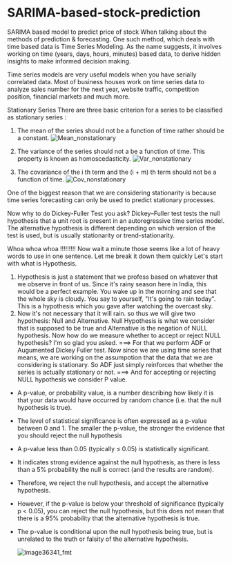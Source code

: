 # SARIMA-based-stock-prediction
SARIMA based model to predict price of stock
When talking about the methods of prediction & forecasting. One such method, which deals with time based data is Time Series Modeling. As the name suggests, it involves working on time (years, days, hours, minutes) based data, to derive hidden insights to make informed decision making.

Time series models are very useful models when you have serially correlated data. Most of business houses work on time series data to analyze sales number for the next year, website traffic, competition position, financial markets and  much more.

Stationary Series
There are three basic criterion for a series to be classified as stationary series :

1. The mean of the series should not be a function of time rather should be a constant. 
 ![Mean_nonstationary](https://user-images.githubusercontent.com/32235814/132614465-4d774895-7172-4850-bed7-89549db5fc83.png)

2. The variance of the series should not a be a function of time. This property is known as homoscedasticity.
![Var_nonstationary](https://user-images.githubusercontent.com/32235814/132614497-5c136a1a-2feb-4098-9065-18b63d368533.png)

3. The covariance of the i th term and the (i + m) th term should not be a function of time.
![Cov_nonstationary](https://user-images.githubusercontent.com/32235814/132614507-0591e7dc-5dc6-48e7-b363-e01738dcbfbd.png)

One of the biggest reason that we are considering stationarity is because time series forecasting can only be used to predict stationary processes.

Now why to do Dickey-Fuller Test you ask?
Dickey–Fuller test tests the null hypothesis that a unit root is present in an autoregressive time series model. The alternative hypothesis is different depending on which version of the test is used, but is usually stationarity or trend-stationarity.

Whoa whoa whoa !!!!!!!!! Now wait a minute those seems like a lot of heavy words to use in one sentence. Let me break it down them quickly
  Let's start with what is Hypothesis.
  1. Hypothesis is just a statement that we profess based on whatever that we observe in front of us. Since it's rainy season here in India, this would be a perfect example. You        wake up in the morning and see that the whole sky is cloudy. You say to yourself, "It's going to rain today". This is a hypothesis which you gave after watching the overcast      sky.
  2. Now it's not necessary that it will rain. so thus we will give two hypothesis: Null and Alternative.
     Null Hypothesis is what we consider that is supposed to be true and Alternative is the negation of NULL hypothesis.
     Now how do we measure whether to accept or reject NULL hypothesis? I'm so glad you asked.
===> For that we perform ADF or Augumented Dickey Fuller test. Now since we are using time series that means, we are working on the assumpotion that the data that we are considering is stationary. So ADF just simply reinforces that whether the series is actually stationary or not.
===> And for accepting or rejecting NULL hypothesis we consider P value.
* A p-value, or probability value, is a number describing how likely it is that your data would have occurred by random chance (i.e. that the null hypothesis is true).
* The level of statistical significance is often expressed as a p-value between 0 and 1. The smaller the p-value, the stronger the evidence that you should reject the null hypothesis
* A p-value less than 0.05 (typically ≤ 0.05) is statistically significant. 
* It indicates strong evidence against the null hypothesis, as there is less than a 5% probability the null is correct (and the results are random). 
* Therefore, we reject the null hypothesis, and accept the alternative hypothesis.
*  However, if the p-value is below your threshold of significance (typically p < 0.05), you can reject the null hypothesis, but this does not mean that there is a 95% probability that the alternative hypothesis is true. 
*  The p-value is conditional upon the null hypothesis being true, but is unrelated to the truth or falsity of the alternative hypothesis.


      ![Image36341_fmt](https://user-images.githubusercontent.com/32235814/132618191-a6205fda-8725-4658-bcce-ff26432ba6b2.png)

